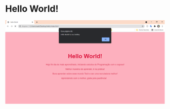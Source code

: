 <h1>Hello World!</h1>

![img](https://github.com/Sealtiey/Meu-Hello-World/blob/main/hello_done.png?raw=true)
